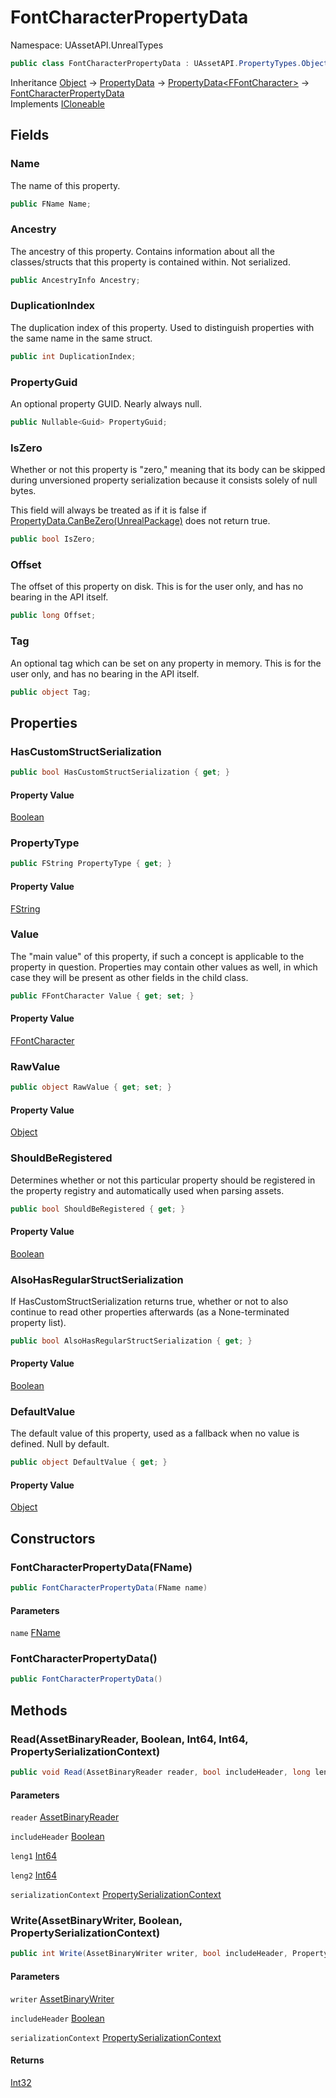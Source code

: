 # FontCharacterPropertyData

Namespace: UAssetAPI.UnrealTypes

```csharp
public class FontCharacterPropertyData : UAssetAPI.PropertyTypes.Objects.PropertyData`1[[UAssetAPI.UnrealTypes.FFontCharacter, UAssetAPI, Version=1.0.0.0, Culture=neutral, PublicKeyToken=null]], System.ICloneable
```

Inheritance [Object](https://docs.microsoft.com/en-us/dotnet/api/system.object) → [PropertyData](./uassetapi.propertytypes.objects.propertydata.md) → [PropertyData&lt;FFontCharacter&gt;](./uassetapi.propertytypes.objects.propertydata-1.md) → [FontCharacterPropertyData](./uassetapi.unrealtypes.fontcharacterpropertydata.md)<br>
Implements [ICloneable](https://docs.microsoft.com/en-us/dotnet/api/system.icloneable)

## Fields

### **Name**

The name of this property.

```csharp
public FName Name;
```

### **Ancestry**

The ancestry of this property. Contains information about all the classes/structs that this property is contained within. Not serialized.

```csharp
public AncestryInfo Ancestry;
```

### **DuplicationIndex**

The duplication index of this property. Used to distinguish properties with the same name in the same struct.

```csharp
public int DuplicationIndex;
```

### **PropertyGuid**

An optional property GUID. Nearly always null.

```csharp
public Nullable<Guid> PropertyGuid;
```

### **IsZero**

Whether or not this property is "zero," meaning that its body can be skipped during unversioned property serialization because it consists solely of null bytes.



This field will always be treated as if it is false if [PropertyData.CanBeZero(UnrealPackage)](./uassetapi.propertytypes.objects.propertydata.md#canbezerounrealpackage) does not return true.

```csharp
public bool IsZero;
```

### **Offset**

The offset of this property on disk. This is for the user only, and has no bearing in the API itself.

```csharp
public long Offset;
```

### **Tag**

An optional tag which can be set on any property in memory. This is for the user only, and has no bearing in the API itself.

```csharp
public object Tag;
```

## Properties

### **HasCustomStructSerialization**

```csharp
public bool HasCustomStructSerialization { get; }
```

#### Property Value

[Boolean](https://docs.microsoft.com/en-us/dotnet/api/system.boolean)<br>

### **PropertyType**

```csharp
public FString PropertyType { get; }
```

#### Property Value

[FString](./uassetapi.unrealtypes.fstring.md)<br>

### **Value**

The "main value" of this property, if such a concept is applicable to the property in question. Properties may contain other values as well, in which case they will be present as other fields in the child class.

```csharp
public FFontCharacter Value { get; set; }
```

#### Property Value

[FFontCharacter](./uassetapi.unrealtypes.ffontcharacter.md)<br>

### **RawValue**

```csharp
public object RawValue { get; set; }
```

#### Property Value

[Object](https://docs.microsoft.com/en-us/dotnet/api/system.object)<br>

### **ShouldBeRegistered**

Determines whether or not this particular property should be registered in the property registry and automatically used when parsing assets.

```csharp
public bool ShouldBeRegistered { get; }
```

#### Property Value

[Boolean](https://docs.microsoft.com/en-us/dotnet/api/system.boolean)<br>

### **AlsoHasRegularStructSerialization**

If HasCustomStructSerialization returns true, whether or not to also continue to read other properties afterwards (as a None-terminated property list).

```csharp
public bool AlsoHasRegularStructSerialization { get; }
```

#### Property Value

[Boolean](https://docs.microsoft.com/en-us/dotnet/api/system.boolean)<br>

### **DefaultValue**

The default value of this property, used as a fallback when no value is defined. Null by default.

```csharp
public object DefaultValue { get; }
```

#### Property Value

[Object](https://docs.microsoft.com/en-us/dotnet/api/system.object)<br>

## Constructors

### **FontCharacterPropertyData(FName)**

```csharp
public FontCharacterPropertyData(FName name)
```

#### Parameters

`name` [FName](./uassetapi.unrealtypes.fname.md)<br>

### **FontCharacterPropertyData()**

```csharp
public FontCharacterPropertyData()
```

## Methods

### **Read(AssetBinaryReader, Boolean, Int64, Int64, PropertySerializationContext)**

```csharp
public void Read(AssetBinaryReader reader, bool includeHeader, long leng1, long leng2, PropertySerializationContext serializationContext)
```

#### Parameters

`reader` [AssetBinaryReader](./uassetapi.assetbinaryreader.md)<br>

`includeHeader` [Boolean](https://docs.microsoft.com/en-us/dotnet/api/system.boolean)<br>

`leng1` [Int64](https://docs.microsoft.com/en-us/dotnet/api/system.int64)<br>

`leng2` [Int64](https://docs.microsoft.com/en-us/dotnet/api/system.int64)<br>

`serializationContext` [PropertySerializationContext](./uassetapi.propertytypes.objects.propertyserializationcontext.md)<br>

### **Write(AssetBinaryWriter, Boolean, PropertySerializationContext)**

```csharp
public int Write(AssetBinaryWriter writer, bool includeHeader, PropertySerializationContext serializationContext)
```

#### Parameters

`writer` [AssetBinaryWriter](./uassetapi.assetbinarywriter.md)<br>

`includeHeader` [Boolean](https://docs.microsoft.com/en-us/dotnet/api/system.boolean)<br>

`serializationContext` [PropertySerializationContext](./uassetapi.propertytypes.objects.propertyserializationcontext.md)<br>

#### Returns

[Int32](https://docs.microsoft.com/en-us/dotnet/api/system.int32)<br>
